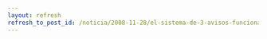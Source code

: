 ```yaml
---
layout: refresh
refresh_to_post_id: /noticia/2008-11-28/el-sistema-de-3-avisos-funciona-en-uk
---
```

